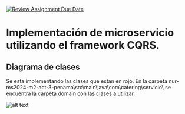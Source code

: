 [![Review Assignment Due Date](https://classroom.github.com/assets/deadline-readme-button-22041afd0340ce965d47ae6ef1cefeee28c7c493a6346c4f15d667ab976d596c.svg)](https://classroom.github.com/a/vDzQJJof)

# Implementación de microservicio utilizando el framework CQRS.


## Diagrama de clases

[diagrama]: https://github.com/nur-university/nur-ms2024-m2-act-3-penama/blob/main/src/main/resources/Mod2_TF_NurTricenter_v2-Diagrama%20Clases.jpg "Diagrama de Clases"

Se esta implementando las clases que estan en rojo.
En la carpeta nur-ms2024-m2-act-3-penama\src\main\java\com\catering\servicio\  se encuentra la carpeta domain con las clases a utilizar.


![alt text][diagrama]
